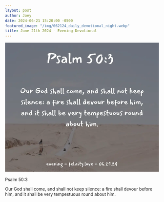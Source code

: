 ```yaml
---
layout: post
author: Joey
date: 2024-06-21 15:20:00 -0500
featured_image: "/img/062124_daily_devotional_night.webp"
title: June 21th 2024 - Evening Devotional
---
```


[![June 21th 2024 - Evening Devotional](/img/062124_daily_devotional_night.webp)](/img/062124_daily_devotional_night.webp)

<!-- verse -->

Psalm 50:3

Our God shall come, and shall not keep silence: a fire shall devour before him, and it shall be very tempestuous round about him.

<!-- ad / promo -->
<!-- <hr>

Please consider purchasing a mug to support the page by clicking the image below, thank you!

[![June 19th 2024 - Evening Devotional - Mug](/img/mugs/061124_morning_mug.webp)](https://www.joeybrinkman.com/shop) -->